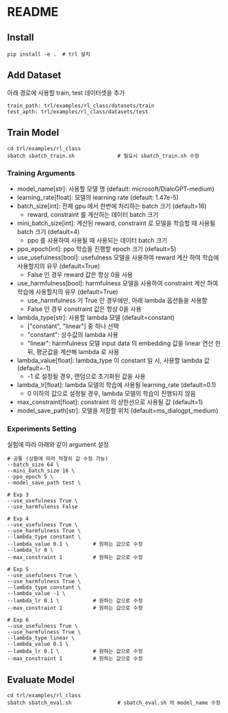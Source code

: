 # README

## Install

```
pip install -e .  # trl 설치
```

## Add Dataset

아래 경로에 사용할 train, test 데이터셋을 추가

```
train_path: trl/examples/rl_class/datasets/train
test_apth: trl/examples/rl_class/datasets/test
```



## Train Model

```
cd trl/examples/rl_class
sbatch sbatch_train.sh				# 필요시 sbatch_train.sh 수정
```



### Training Arguments

+ model_name[str]: 사용할 모델 명 (default: microsoft/DialoGPT-medium)
+ learning_rate[float]: 모델의 learning rate (default: 1.47e-5)
+ batch_size[int]: 전체 gpu 에서 한번에 처리하는 batch 크기 (default=16)
  + reward, constraint 를 계산하는 데이터 batch 크기
+ mini_batch_size[int]: 계산된 reward, constraint 로 모델을 학습할 때 사용될 batch 크기 (default=4)
  + ppo 를 사용하여 사용될 때 사용되는 데이터 batch 크기
+ ppo_epoch[int]: ppo 학습을 진행할 epoch 크기 (default=5)
+ use_usefulness[bool]: usefulness 모델을 사용하여 reward 계산 하여 학습에 사용할지의 유무 (default=True)
  + False 인 경우 reward 값은 항상 0을 사용
+ use_harmfulness[bool]: harmfulness 모델을 사용하여 constraint 계산 하여 학습에 사용할지의 유무 (default=True)
  + use_harmfulness 가 True 인 경우에만, 아래 lambda 옵션들을 사용함
  + False 인 경우 constraint 값은 항상 0을 사용
+ lambda_type[str]: 사용할 lambda 모델 (default=constant)
  + ["constant", "linear"] 중 하나 선택
  + "constant": 상수값의 lambda 사용
  + "linear": harmfulness 모델 input data 의 embedding 값을 linear 연산 한 뒤, 평균값을 계산해 lambda 로 사용
+ lambda_value[float]: lambda_type 이 constant 일 시, 사용할 lambda 값 (default=-1)
  + -1 로 설정될 경우, 랜덤으로 초기화된 값을 사용
+ lambda_lr[float]: lambda 모델의 학습에 사용될 learning_rate (default=0.1)
  + 0 이하의 값으로 설정될 경우, lambda 모델의 학습이 진행되지 않음
+ max_constraint[float]: constraint 의 상한선으로 사용될 값 (default=1)
+ model_save_path[str]: 모델을 저장할 위치 (default=ms_dialogpt_medium)

### Experiments Setting

실험에 따라 아래와 같이 argument 설정

```
# 공통 (상황에 따라 적절히 값 수정 가능)
--batch_size 64 \
--mini_batch_size 16 \
--ppo_epoch 5 \
--model_save_path test \

# Exp 3
--use_usefulness True \
--use_harmfulenss False

# Exp 4
--use_usefulness True \
--use_harmfulness True \
--lambda_type constant \
--lambda_value 0.1 \		# 원하는 값으로 수정
--lambda_lr 0 \
--max_constraint 1			# 원하는 값으로 수정

# Exp 5
--use_usefulness True \
--use_harmfulness True \
--lambda_type constant \
--lambda_value -1 \		
--lambda_lr 0.1 \			# 원하는 값으로 수정
--max_constraint 1			# 원하는 값으로 수정

# Exp 6
--use_usefulness True \
--use_harmfulness True \
--lambda_type linear \
--lambda_value 0.1 \
--lambda_lr 0.1	\			# 원하는 값으로 수정
--max_constraint 1			# 원하는 값으로 수정
```

## Evaluate Model

```
cd trl/examples/rl_class
sbatch sbatch_eval.sh				# sbatch_eval.sh 의 model_name 수정
```


